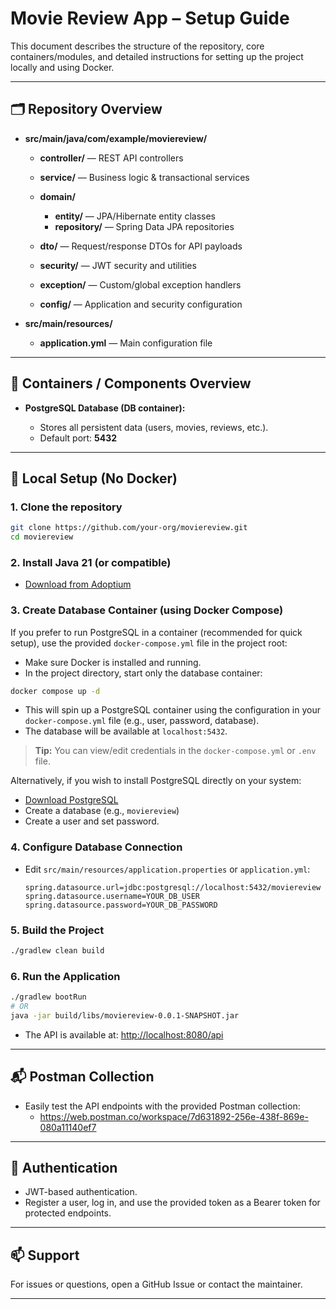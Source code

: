 # Movie Review App – Setup Guide

This document describes the structure of the repository, core containers/modules, and detailed instructions for setting up the project locally and using Docker.

---

## 🗂️ Repository Overview

* **src/main/java/com/example/moviereview/**

  * **controller/** — REST API controllers
  * **service/** — Business logic & transactional services
  * **domain/**

    * **entity/** — JPA/Hibernate entity classes
    * **repository/** — Spring Data JPA repositories
  * **dto/** — Request/response DTOs for API payloads
  * **security/** — JWT security and utilities
  * **exception/** — Custom/global exception handlers
  * **config/** — Application and security configuration
* **src/main/resources/**

  * **application.yml** — Main configuration file

---

## 🐳 Containers / Components Overview

* **PostgreSQL Database (DB container):**

  * Stores all persistent data (users, movies, reviews, etc.).
  * Default port: **5432**

---

## 🚀 Local Setup (No Docker)

### 1. **Clone the repository**

```bash
git clone https://github.com/your-org/moviereview.git
cd moviereview
```

### 2. **Install Java 21 (or compatible)**

* [Download from Adoptium](https://adoptium.net/temurin/releases/?version=21)

### 3. **Create Database Container (using Docker Compose)**

If you prefer to run PostgreSQL in a container (recommended for quick setup), use the provided `docker-compose.yml` file in the project root:

* Make sure Docker is installed and running.
* In the project directory, start only the database container:

```bash
docker compose up -d
```

* This will spin up a PostgreSQL container using the configuration in your `docker-compose.yml` file (e.g., user, password, database).
* The database will be available at `localhost:5432`.

> **Tip:** You can view/edit credentials in the `docker-compose.yml` or `.env` file.

Alternatively, if you wish to install PostgreSQL directly on your system:

* [Download PostgreSQL](https://www.postgresql.org/download/)
* Create a database (e.g., `moviereview`)
* Create a user and set password.

### 4. **Configure Database Connection**

* Edit `src/main/resources/application.properties` or `application.yml`:

  ```
  spring.datasource.url=jdbc:postgresql://localhost:5432/moviereview
  spring.datasource.username=YOUR_DB_USER
  spring.datasource.password=YOUR_DB_PASSWORD
  ```

### 5. **Build the Project**

```bash
./gradlew clean build
```

### 6. **Run the Application**

```bash
./gradlew bootRun
# OR
java -jar build/libs/moviereview-0.0.1-SNAPSHOT.jar
```

* The API is available at: [http://localhost:8080/api](http://localhost:8080/api)

---

## 📬 Postman Collection

- Easily test the API endpoints with the provided Postman collection:
  - https://web.postman.co/workspace/7d631892-256e-438f-869e-080a11140ef7
  

---

## 👤 Authentication

* JWT-based authentication.
* Register a user, log in, and use the provided token as a Bearer token for protected endpoints.

---

## 📫 Support

For issues or questions, open a GitHub Issue or contact the maintainer.

---
